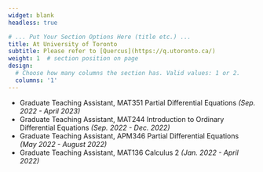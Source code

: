 ```yaml
---
widget: blank
headless: true

# ... Put Your Section Options Here (title etc.) ...
title: At University of Toronto
subtitle: Please refer to [Quercus](https://q.utoronto.ca/)
weight: 1  # section position on page
design:
  # Choose how many columns the section has. Valid values: 1 or 2.
  columns: '1'
---
```

- Graduate Teaching Assistant, MAT351 Partial Differential Equations *(Sep. 2022 - April 2023)*
- Graduate Teaching Assistant, MAT244 Introduction to Ordinary Differential Equations *(Sep. 2022 - Dec. 2022)*
- Graduate Teaching Assistant, APM346 Partial Differential Equations *(May 2022 - August 2022)*
- Graduate Teaching Assistant, MAT136 Calculus 2 *(Jan. 2022 - April 2022)*
